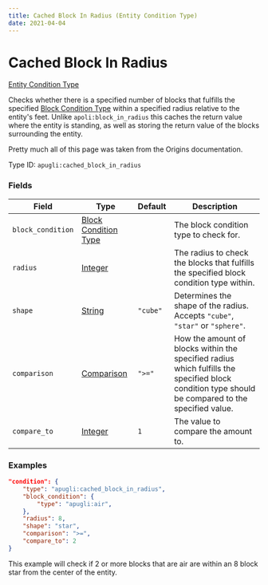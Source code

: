 ```yaml
---
title: Cached Block In Radius (Entity Condition Type)
date: 2021-04-04
---
```


# Cached Block In Radius

[Entity Condition Type](../entity_condition_types.md)

Checks whether there is a specified number of blocks that fulfills the specified [Block Condition Type](../block_condition_types.md) within a specified radius relative to the entity's feet. Unlike `apoli:block_in_radius` this caches the return value where the entity is standing, as well as storing the return value of the blocks surrounding the entity.

Pretty much all of this page was taken from the Origins documentation.

Type ID: `apugli:cached_block_in_radius`


### Fields

Field  | Type | Default | Description
-------|------|---------|-------------
`block_condition` | [Block Condition Type](../block_condition_types.md) | | The block condition type to check for.
`radius` | [Integer](../data_types/integer.md) | | The radius to check the blocks that fulfills the specified block condition type within.
`shape` | [String](../data_types/string.md) | `"cube"` | Determines the shape of the radius. Accepts `"cube"`, `"star"` or `"sphere"`.
`comparison` | [Comparison](../data_types/comparison.md) | `">="` | How the amount of blocks within the specified radius which fulfills the specified block condition type should be compared to the specified value.
`compare_to` | [Integer](../data_types/integer.md) | `1` | The value to compare the amount to.


### Examples

```json
"condition": {
    "type": "apugli:cached_block_in_radius",
    "block_condition": {
        "type": "apugli:air",
    },
    "radius": 8,
    "shape": "star",
    "comparison": ">=",
    "compare_to": 2
}
```

This example will check if 2 or more blocks that are air are within an 8 block star from the center of the entity.